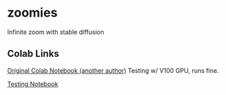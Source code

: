 # zoomies
Infinite zoom with stable diffusion

## Colab Links
[Original Colab Notebook (another author)](https://colab.research.google.com/drive/1LLKwCEas3JIvV5qX37P8ec-S90MbwZz_#scrollTo=1GtjNf43HnGN)
Testing w/ V100 GPU, runs fine.

[Testing Notebook](https://colab.research.google.com/drive/1rZ1JNHcnleQxOwlsipJhZeQ5_LVRuuPY)
